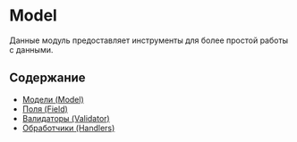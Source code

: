 # Model

Данные модуль предоставляет инструменты для более простой работы с данными.

## Содержание

- [Модели (Model)](models.md)
- [Поля (Field)](fields.md)
- [Валидаторы (Validator)](validators.md)
- [Обработчики (Handlers)](handlers.md)
